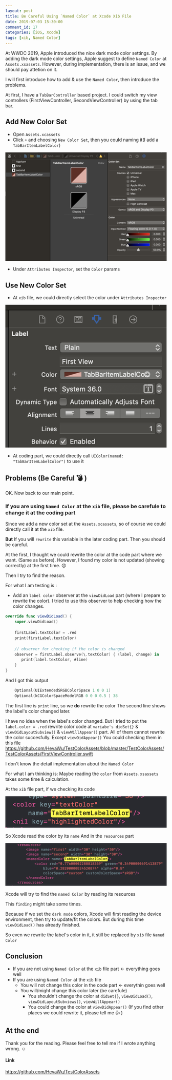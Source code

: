 ```yaml
---
layout: post
title: Be Careful Using `Named Color` at Xcode Xib File
date: 2019-07-03 15:30:00
comment_id: 17
categories: [iOS, Xcode]
tags: [xib, Named Color]
---
```


At WWDC 2019, Apple introduced the nice dark mode color settings.
By adding the dark mode color settings, Apple suggest to define `Named Color` at `Assets.xsassets`.
However, during implementation, there is an issue, and we should pay attetion on it.

I will first introduce how to add & use the `Named Color`,
then introduce the problems.

At first, I have a `TabBarController` based project.
I could switch my view controllers (FirstViewController, SecondViewController) by using the tab bar.

## Add New Color Set

- Open `Assets.xcassets`
- Click `+` and choosing `New Color Set`, then you could naming it(I add a `TabBarItemLabelColor`)

![color_set](/images/2019-07-03-Be-Careful-Using-Named-Color-at-Xcode-Xib-File/color_set.png)

- Under `Attributes Inspector`, set the `Color` params

## Use New Color Set

- At `xib` file, we could directly select the color under `Attributes Inspector`

![xib](/images/2019-07-03-Be-Careful-Using-Named-Color-at-Xcode-Xib-File/xib.png)

- At coding part, we could directly call `UIColor(named: "TabBarItemLabelColor")` to use it

## Problems (Be Careful :bomb: )

OK. Now back to our main point.

### If you are using `Named Color` at the `xib` file, please be carefule to change it at the coding part

Since we add a new color set at the `Assets.xcassets`, so of course we could directly call it at the `xib` file.

**But** If you will `rewrite` this variable in the later coding part.
Then you should be careful.

At the first, I thought we could rewrite the color at the code part where we want. (Same as before). However, I found my color is not updated (showing correctly) at the first time. :disappointed:

Then I try to find the reason.

For what I am testing is :

- Add an `label color` observer at the `viewDidLoad` part (where I prepare to rewrite the color). I tried to use this observer to help checking how the color changes.

```swift
override func viewDidLoad() {
    super.viewDidLoad()

    firstLabel.textColor = .red
    print(firstLabel.textColor)

    // observer for checking if the color is changed
    observer = firstLabel.observe(\.textColor) { (label, change) in
       print(label.textColor, #line)
    }
}
```

And I got this output

```swift
    Optional(UIExtendedSRGBColorSpace 1 0 0 1)
    Optional(kCGColorSpaceModelRGB 0 0 0 0.5 ) 38
```

The first line is `print` line, so we **do** rewrite the color
The second line shows the label's color changed later.

I have no idea when the label's color changed.
But I tried to put the `label.color = .red` rewrite color code at
`variabe's didSet{}` & `viewDidLayoutSubview()` & `viewWillAppear()` part.
All of them cannot rewrite the color succesfully.
Except `viewDidAppear()`
You could checking them in this file
https://github.com/HevaWu/TestColorAssets/blob/master/TestColorAssets/TestColorAssets/FirstViewController.swift

I don't know the detail implementation about the `Named Color`

For what I am thinking is:
Maybe reading the `color` from `Assets.xsassets` takes some time & calculation.

At the `xib` file part, if we checking its code

![text_color](/images/2019-07-03-Be-Careful-Using-Named-Color-at-Xcode-Xib-File/text_color.png)

So Xcode read the color by its `name`
And in the `resources` part

![resources](/images/2019-07-03-Be-Careful-Using-Named-Color-at-Xcode-Xib-File/resources.png)

Xcode will try to find the `named Color` by reading its resources

This `finding` might take some times.

Because if we set the `dark mode` colors, Xcode will first reading the device
environment, then try to update/fit the colors.
But during this time `viewDidLoad()` has already finished.

So even we rewrite the label's color in it,
it still be replaced by `xib` file `Named Color`

## Conclusion

- If you are not using `Named Color` at the `xib` file part <- everything goes well
- If you are using `Named Color` at the `xib` file
    - You will not change this color in the code part <- everythin goes well
    - You will/might change this color later (be carefule)
        - You shouldn't change the color at `didSet{}`, `viewDidLoad()`, `viewDidLayoutSubviews()`, `viewWillAppear()`
        - You could change the color at `viewDidAppear()` (If you find other places we could rewrite it, please tell me :+1: )

## At the end

Thank you for the reading. Please feel free to tell me if I wrote anything wrong. :relaxed:

#### Link

https://github.com/HevaWu/TestColorAssets
